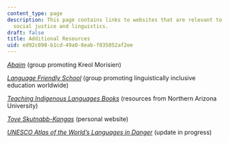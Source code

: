 ```yaml
---
content_type: page
description: This page contains links to websites that are relevant to the study of
  social justice and linguistics.
draft: false
title: Additional Resources
uid: ed92c098-b1cd-49a0-8eab-f835052af2ee
---
```

[*Abaim*](https://www.abaim.mu/) (group promoting Kreol Morisien)

[*Language Friendly School*](https://languagefriendlyschool.org/) (group promoting linguistically inclusive education worldwide)

[*Teaching Indigenous Languages Books*](https://jan.ucc.nau.edu/~jar/books.html) (resources from Northern Arizona University)

[*Tove Skutnabb-Kangas*](http://www.tove-skutnabb-kangas.org/) (personal website)

[*UNESCO Atlas of the World’s Languages in Danger*](http://www.unesco.org/languages-atlas/index.php?hl=en&page=statistics) (update in progress)